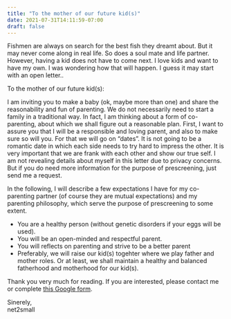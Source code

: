 ```yaml
---
title: "To the mother of our future kid(s)"
date: 2021-07-31T14:11:59-07:00
draft: false
---
```

Fishmen are always on search for the best fish they dreamt about. But it may never come along in real life. So does a soul mate and life partner. However, having a kid does not have to come next. I love kids and want to have my own. I was wondering how that will happen. I guess it may start with an open letter..


To the mother of our future kid(s):

I am inviting you to make a baby (ok, maybe more than one) and share the reasonability and fun of parenting. We do not necessarily need to start a family in a traditional way. In fact, I am thinking about a form of co-parenting, about which we shall figure out a reasonable plan. First, I want to assure you that I will be a responsible and loving parent, and also to make sure so will you. For that we will go on “dates”. It is not going to be a romantic date in which each side needs to try hard to impress the other. It is very important that we are frank with each other and show our true self. I am not revealing details about myself in this letter due to privacy concerns. But if you do need more information for the purpose of prescreening, just send me a request. 

In the following, I will describe a few expectations I have for my co-parenting partner (of course they are mutual expectations) and my parenting philosophy, which serve the purpose of prescreening to some extent.

- You are a healthy person (without genetic disorders if your eggs will be used).
- You will be an open-minded and respectful parent. 
- You will reflects on parenting and strive to be a better parent
- Preferably, we will raise our kid(s) togehter where we play father and mother roles. Or at least, we shall maintain a healthy and balanced fatherhood and motherhood for our kid(s).

Thank you very much for reading. If you are interested, please contact me or complete [this Google form](https://docs.google.com/forms/d/e/1FAIpQLSeDXGvFPFh-9cK7euWTBk6T_iw5v7PVwg_j4EXyIiBxA5XeZA/viewform?usp=sf_link).

Sinerely,  
net2small


